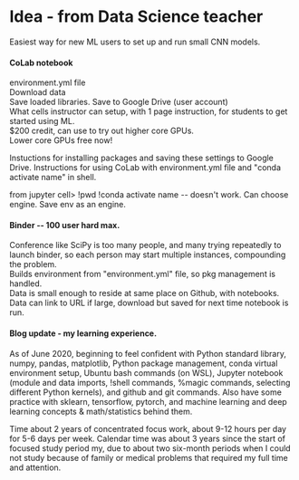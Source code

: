 # Idea - from Data Science teacher 
Easiest way for new ML users to set up and run small CNN models.  

#### CoLab notebook  
environment.yml file  
Download data  
Save loaded libraries.
Save to Google Drive (user account)  
What cells instructor can setup, with 1 page instruction, for students to get started using ML.  
$200 credit, can use to try out higher core GPUs.  
Lower core GPUs free now!  

Instuctions for installing packages and saving these settings to Google Drive. 
Instructions for using CoLab with environment.yml file and "conda activate name" in shell.  

from jupyter cell> 
!pwd
!conda activate name -- doesn't work.  Can choose engine.  Save env as an engine.  

#### Binder -- 100 user hard max.  
Conference like SciPy is too many people, and many trying repeatedly to launch binder, so each 
person may start multiple instances, compounding the problem.  
Builds environment from "environment.yml" file, so pkg management is handled.  
Data is small enough to reside at same place on Github, with notebooks.  
Data can link to URL if large, download but saved for next time notebook is run. 


#### Blog update - my learning experience.  

As of June 2020, beginning to feel confident with Python standard library, numpy, pandas, matplotlib, Python package management, conda virtual environment setup, Ubuntu bash commands (on WSL), Jupyter notebook (module and data imports, !shell commands, %magic commands, selecting different Python kernels), and github and git commands.  Also have some practice with sklearn, tensorflow,  pytorch, and machine learning and deep learning concepts & math/statistics behind them.  

Time about 2 years of concentrated focus work, about 9-12 hours per day for 5-6 days per week.  Calendar time was about 3 years since the start of focused study period my, due to about two six-month periods when I could not study because of family or medical problems that required my full time and attention.  
